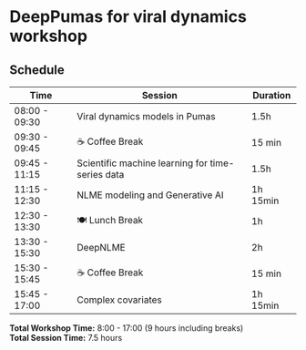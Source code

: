 # DeepPumas for viral dynamics workshop

## Schedule

| Time | Session | Duration |
|------|---------|----------|
| 08:00 - 09:30 | Viral dynamics models in Pumas | 1.5h |
| 09:30 - 09:45 | ☕ Coffee Break | 15 min |
| 09:45 - 11:15 | Scientific machine learning for time-series data | 1.5h |
| 11:15 - 12:30 | NLME modeling and Generative AI | 1h 15min |
| 12:30 - 13:30 | 🍽️ Lunch Break | 1h |
| 13:30 - 15:30 | DeepNLME | 2h |
| 15:30 - 15:45 | ☕ Coffee Break | 15 min |
| 15:45 - 17:00 | Complex covariates | 1h 15min |

**Total Workshop Time:** 8:00 - 17:00 (9 hours including breaks)  
**Total Session Time:** 7.5 hours
